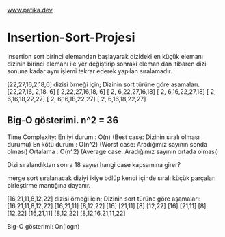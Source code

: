 www.patika.dev

# Insertion-Sort-Projesi
insertion sort
birinci elemandan başlayarak dizideki en küçük elemanı dizinin birinci elemanı ile yer değiştirip sonraki eleman dan itibaren dizi sonuna kadar aynı işlemi tekrar ederek yapılan sıralamadır.

[22,27,16,2,18,6] dizisi örneği için;
Dizinin sort türüne göre aşamaları. [22,27,16, 2,18, 6] [ 2,22,27,16,18, 6] [ 2, 6,22,27,16,18] [ 2, 6,16,22,27,18] [ 2, 6,16,18,22,27] [ 2, 6,16,18,22,27] 
[ 2, 6,16,18,22,27]

## Big-O gösterimi. n^2 = 36

Time Complexity: En iyi durum : O(n) (Best case: Dizinin sıralı olması durumu) En kötü durum : O(n^2) (Worst case: Aradığımız sayının sonda olması) Ortalama : O(n^2) (Average case: Aradığımız sayının ortada olması)

Dizi sıralandıktan sonra 18 sayısı hangi case kapsamına girer?

merge sort
sıralanacak diziyi ikiye bölüp kendi içinde sıralı küçük parçaları birleştirme mantığına dayanır.

[16,21,11,8,12,22] dizisi örneği için;
Dizinin sort türüne göre aşamaları: [16,21,11,8,12,22] [16,21,11] [8,12,22] [16] [21,11] [8] [12,22] [16] [21,11] [8] [12,22] [16,21,11] [8,12,22] [8,12,16,21,11,22]

Big-O gösterimi: On(logn)

